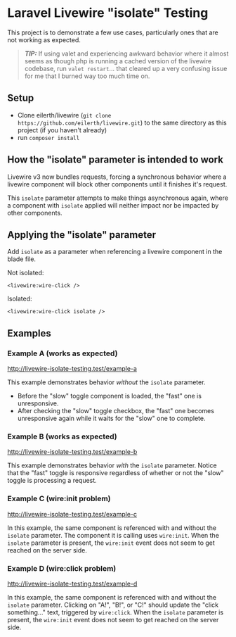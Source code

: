 # Laravel Livewire "isolate" Testing 
This project is to demonstrate a few use cases, particularly ones that are not working as expected.

> **_TIP:_**  If using valet and experiencing awkward behavior where it almost seems as though php is running a cached version of the livewire codebase, run `valet restart`... that cleared up a very confusing issue for me that I burned way too much time on.

## Setup
- Clone eilerth/livewire (`git clone https://github.com/eilerth/livewire.git`) to the same directory as this project (if you haven't already)
- run `composer install`

## How the "isolate" parameter is intended to work
Livewire v3 now bundles requests, forcing a synchronous behavior where a livewire component will block other components until it finishes it's request.

This `isolate` parameter attempts to make things asynchronous again, where a component with `isolate` applied will neither impact nor be impacted by other components.

## Applying the "isolate" parameter
Add `isolate` as a parameter when referencing a livewire component in the blade file.

Not isolated:

    <livewire:wire-click />

Isolated:

    <livewire:wire-click isolate />

## Examples

### Example A (works as expected)
http://livewire-isolate-testing.test/example-a

This example demonstrates behavior *without* the `isolate` parameter.
- Before the "slow" toggle component is loaded, the "fast" one is unresponsive.
- After checking the "slow" toggle checkbox, the "fast" one becomes unresponsive again while it waits for the "slow" one to complete. 

### Example B (works as expected)
http://livewire-isolate-testing.test/example-b

This example demonstrates behavior *with* the `isolate` parameter. Notice that the "fast" toggle is responsive regardless of whether or not the "slow" toggle is processing a request.

### Example C (wire:init problem)
http://livewire-isolate-testing.test/example-c

In this example, the same component is referenced with and without the `isolate` parameter. The component it is calling uses `wire:init`. When the `isolate` parameter is present, the `wire:init` event does not seem to get reached on the server side. 

### Example D (wire:click problem)
http://livewire-isolate-testing.test/example-d

In this example, the same component is referenced with and without the `isolate` parameter. Clicking on "A!", "B!", or "C!" should update the "click something..." text, triggered by `wire:click`. When the `isolate` parameter is present, the `wire:init` event does not seem to get reached on the server side. 



